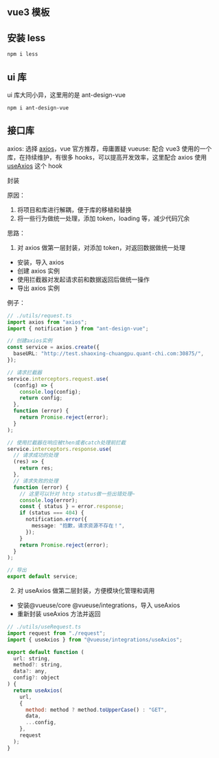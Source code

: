 ## vue3 模板

## 安装 less

```shell
npm i less
```

## ui 库

ui 库大同小异，这里用的是 ant-design-vue

```shell
npm i ant-design-vue
```

## 接口库

axios: 选择 [axios](https://axios-http.com/zh/docs/interceptors)，vue 官方推荐，毋庸置疑
vueuse: 配合 vue3 使用的一个库，在持续维护，有很多 hooks，可以提高开发效率，这里配合 axios 使用 [useAxios](https://vueuse.org/integrations/useAxios/) 这个 hook

封装

原因：

1. 将项目和库进行解耦，便于库的移植和替换
2. 将一些行为做统一处理，添加 token，loading 等，减少代码冗余

思路：

1. 对 axios 做第一层封装，对添加 token，对返回数据做统一处理

- 安装，导入 axios
- 创建 axios 实例
- 使用拦截器对发起请求前和数据返回后做统一操作
- 导出 axios 实例

例子：

```ts
// ./utils/request.ts
import axios from "axios";
import { notification } from "ant-design-vue";

// 创建axios实例
const service = axios.create({
  baseURL: "http://test.shaoxing-chuangpu.quant-chi.com:30875/",
});

// 请求拦截器
service.interceptors.request.use(
  (config) => {
    console.log(config);
    return config;
  },
  function (error) {
    return Promise.reject(error);
  }
);

// 使用拦截器在响应被then或者catch处理前拦截
service.interceptors.response.use(
  // 请求成功的处理
  (res) => {
    return res;
  },
  // 请求失败的处理
  function (error) {
    // 这里可以针对 http status做一些出错处理~
    console.log(error);
    const { status } = error.response;
    if (status === 404) {
      notification.error({
        message: "抱歉，请求资源不存在！",
      });
    }
    return Promise.reject(error);
  }
);

// 导出
export default service;
```

2. 对 useAxios 做第二层封装，方便模块化管理和调用

- 安装@vueuse/core @vueuse/integrations，导入 useAxios
- 重新封装 useAxios 方法并返回

```js
// ./utils/useRequest.ts
import request from "./request";
import { useAxios } from "@vueuse/integrations/useAxios";

export default function (
  url: string,
  method?: string,
  data?: any,
  config?: object
) {
  return useAxios(
    url,
    {
      method: method ? method.toUpperCase() : "GET",
      data,
      ...config,
    },
    request
  );
}
```
